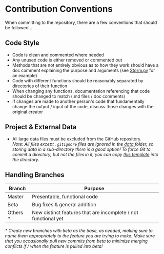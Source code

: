# Contribution Conventions

When committing to the repository, there are a few conventions that should be followed...

## Code Style

- Code is clean and commented where needed
- Any unused code is either removed or commented out
- Methods that are not entirely obvious as to how they work should have a doc comment explaining the purpose and 
arguments (see [Storm.py](../src/python/Poststorm_Imagery/collector/Storm.py) for an example)
- Code with different functions should be reasonably separated by directories of their function
- When changing any functions, documentation referencing that code should be changed to match (.md files / doc comments)
- If changes are made to another person's code that fundamentally change the output / input of the code, discuss those
changes with the original creator

## Project & External Data

- All large data files must be excluded from the GitHub repository.  
  *Note: All files except `.gitignore` files are ignored in the [data](../data) folder, so storing data in a sub-directory
  there is a good option! To force Git to commit a directory, but not the files in it, you can copy 
  [this template](../data/tar_cache/.gitignore) into the directory.*
  
## Handling Branches

| Branch    | Purpose                                                           |
| --------- | ------------------------------------------------------------------|
| Master    | Presentable, functional code                                      |
| Beta      | Bug fixes & general addition                                      |
| Others *  | New distinct features that are incomplete / not functional yet    |

*\* Create new branches with beta as the base, as needed, making sure to name them appropriately to the feature you are
 trying to make. Make sure that you occasionally pull new commits from beta to minimize merging conflicts if / when the 
 feature is pulled into beta!*
